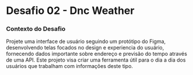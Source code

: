 # Desafio 02 - Dnc Weather
<h3><b>Contexto do Desafio</b></h3>
<p>Projete uma interface de usuário seguindo um protótipo do
Figma, desenvolvendo telas focados no design e experiencia
do usuário, fornecendo dados importante sobre endereço e
previsão do tempo através de uma API. Este projeto visa criar
uma ferramenta útil para o dia a dia dos usuários que
trabalham com informações deste tipo.</p>
